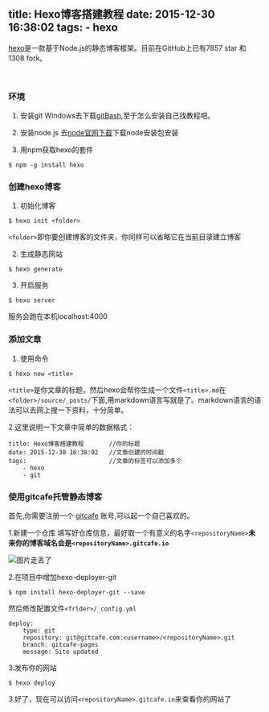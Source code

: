title: Hexo博客搭建教程
date: 2015-12-30 16:38:02
tags:
	- hexo
---

[hexo](https://github.com/hexojs/hexo)是一款基于Node.js的静态博客框架。目前在GitHub上已有7857 star 和 1308 fork。

<!-- more -->

<br/>

### 环境
1. 安装git
Windows去下载[gitBash](http://git-scm.com/download/),至于怎么安装自己找教程吧。

2. 安装node.js
去[node官网下载](https://nodejs.org/en/download/)下载node安装包安装

3. 用npm获取hexo的套件
```
$ npm -g install hexo
```
### 创建hexo博客
1. 初始化博客
```
$ hexo init <folder>
```
`<folder>`即你要创建博客的文件夹，你同样可以省略它在当前目录建立博客

2. 生成静态网站
```
$ hexo generate
```
3. 开启服务
```
$ hexo server
```
服务会跑在本机localhost:4000

### 添加文章

1. 使用命令
```
$ hexo new <title>
```
`<title>`是你文章的标题，然后hexo会帮你生成一个文件`<title>.md`在`<folder>/source/_posts/`下面,用markdown语言写就是了。markdown语言的语法可以去网上搜一下资料，十分简单。

2.这里说明一下文章中简单的数据格式：
```
title: Hexo博客搭建教程 		//你的标题
date: 2015-12-30 16:38:02 	//文章创建的时间戳
tags:						//文章的标签可以添加多个
	- hexo
	- git
```
### 使用gitcafe托管静态博客

首先,你需要注册一个 [gitcafe](https://gitcafe.com) 账号,<username>可以起一个自己喜欢的。

1.新建一个仓库
填写好仓库信息，最好取一个有意义的名字`<repositoryName>`**未来你的博客域名会是`<repositoryName>.gitcafe.io`**

![图片走丢了](http://7xpp66.com1.z0.glb.clouddn.com/blog/img/20160101.png)

2.在项目中增加hexo-deployer-git

	$ npm install hexo-deployer-git --save

然后修改配置文件`<frlder>/_config.yml`
```
deploy:
	type: git
	repository: git@gitcafe.com:<username>/<repositoryName>.git
	branch: gitcafe-pages
	message: Site updated
```
3.发布你的网站
```
$ hexo deploy
```
3.好了，现在可以访问`<repositoryName>.gitcafe.io`来查看你的网站了
